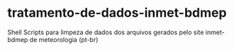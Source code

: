 # tratamento-de-dados-inmet-bdmep
Shell Scripts para limpeza de dados dos arquivos gerados pelo site inmet-bdmep de meteorologia (pt-br)
